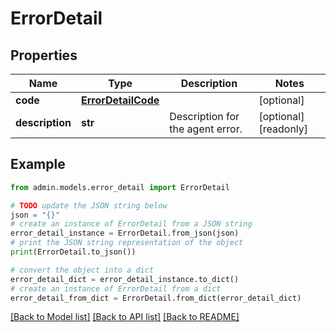 # ErrorDetail


## Properties

Name | Type | Description | Notes
------------ | ------------- | ------------- | -------------
**code** | [**ErrorDetailCode**](ErrorDetailCode.md) |  | [optional] 
**description** | **str** | Description for the agent error. | [optional] [readonly] 

## Example

```python
from admin.models.error_detail import ErrorDetail

# TODO update the JSON string below
json = "{}"
# create an instance of ErrorDetail from a JSON string
error_detail_instance = ErrorDetail.from_json(json)
# print the JSON string representation of the object
print(ErrorDetail.to_json())

# convert the object into a dict
error_detail_dict = error_detail_instance.to_dict()
# create an instance of ErrorDetail from a dict
error_detail_from_dict = ErrorDetail.from_dict(error_detail_dict)
```
[[Back to Model list]](../README.md#documentation-for-models) [[Back to API list]](../README.md#documentation-for-api-endpoints) [[Back to README]](../README.md)


